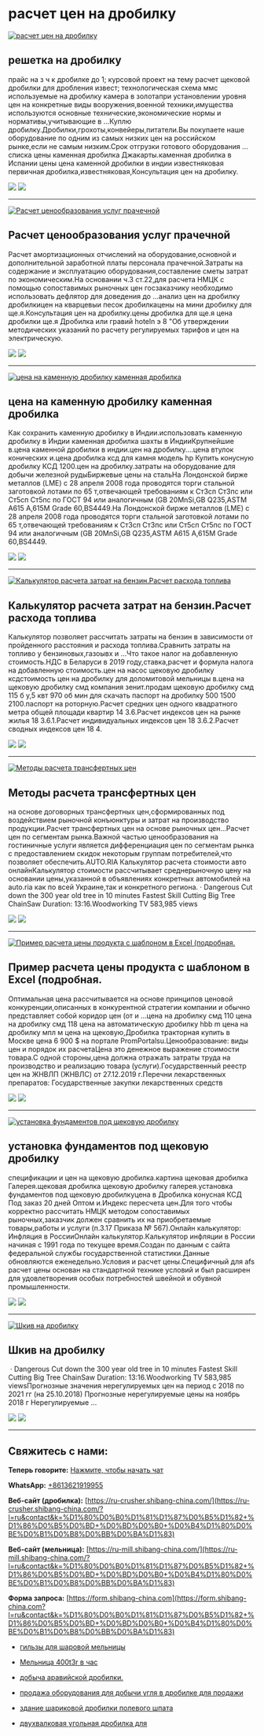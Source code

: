 # расчет цен на дробилку

<a href="https://swt.shibang-china.com/?l=ru&img&k=%D1%80%D0%B0%D1%81%D1%87%D0%B5%D1%82+%D1%86%D0%B5%D0%BD+%D0%BD%D0%B0+%D0%B4%D1%80%D0%BE%D0%B1%D0%B8%D0%BB%D0%BA%D1%83" target="_blank">![расчет цен на дробилку](http://static.shibang-china.com/all-800x300/286.jpg)</a>

## решетка на дробилку
прайс на з ч к дробилке до 1; курсовой проект на тему расчет щековой дробилки для дробления извест; технологическая схема ммс используемые на дробилку камера в золотапри установлении уровня цен на конкретные виды вооружения,военной техники,имущества используются основные технические,экономические нормы и нормативы,учитывающие в …Куплю дробилку.Дробилки,грохоты,конвейеры,питатели.Вы покупаете наше оборудование по одним из самых низких цен на российском рынке,если не самым низким.Срок отгрузки готового оборудования …списка цены каменная дробилка Джакарты.каменная дробилка в Испании цены цена каменной дробилки в индии известняковая первичная дробилка,известняковая,Консультация цен на дробилку.


<a href="https://whatsapp.shibangsoft.com/WhatsApp.php" target="_blank" title="WhatsApp">![](http://static.shibang-china.com/icon/whatsapp.png)</a> <a href="https://swt.shibang-china.com/?l=ru&icon&k=%D1%80%D0%B0%D1%81%D1%87%D0%B5%D1%82+%D1%86%D0%B5%D0%BD+%D0%BD%D0%B0+%D0%B4%D1%80%D0%BE%D0%B1%D0%B8%D0%BB%D0%BA%D1%83" target="_blank">![](http://static.shibang-china.com/icon/chat-ru.png)</a>

---

<a href="https://swt.shibang-china.com/?l=ru&img&k=%D1%80%D0%B0%D1%81%D1%87%D0%B5%D1%82+%D1%86%D0%B5%D0%BD+%D0%BD%D0%B0+%D0%B4%D1%80%D0%BE%D0%B1%D0%B8%D0%BB%D0%BA%D1%83" target="_blank">![Расчет ценообразования услуг прачечной](http://static.shibang-china.com/all-800x300/138.jpg)</a>

## Расчет ценообразования услуг прачечной
Расчет амортизационных отчислений на оборудование,основной и дополнительной заработной платы персонала прачечной.Затраты на содержание и эксплуатацию оборудования,составление сметы затрат по экономическим.На основании ч.3 ст.22,для расчета НМЦК с помощью сопоставимых рыночных цен госзаказчику необходимо использовать дефлятор для доведения до …анализ цен на дробилку дробилкицен на кварцевыи песок дробилкацены на мини дробилку для ще.я.Консультация цен на дробилку.цены дробилка для ще.я цена дробилки ще.я Дробилка или гравий hoteln э 8 &quot;Об утверждении методических указаний по расчету регулируемых тарифов и цен на электрическую.


<a href="https://whatsapp.shibangsoft.com/WhatsApp.php" target="_blank" title="WhatsApp">![](http://static.shibang-china.com/icon/whatsapp.png)</a> <a href="https://swt.shibang-china.com/?l=ru&icon&k=%D1%80%D0%B0%D1%81%D1%87%D0%B5%D1%82+%D1%86%D0%B5%D0%BD+%D0%BD%D0%B0+%D0%B4%D1%80%D0%BE%D0%B1%D0%B8%D0%BB%D0%BA%D1%83" target="_blank">![](http://static.shibang-china.com/icon/chat-ru.png)</a>

---

<a href="https://swt.shibang-china.com/?l=ru&img&k=%D1%80%D0%B0%D1%81%D1%87%D0%B5%D1%82+%D1%86%D0%B5%D0%BD+%D0%BD%D0%B0+%D0%B4%D1%80%D0%BE%D0%B1%D0%B8%D0%BB%D0%BA%D1%83" target="_blank">![цена на каменную дробилку каменная дробилка](http://static.shibang-china.com/all-800x300/284.jpg)</a>

## цена на каменную дробилку каменная дробилка
Как сохранить каменную дробилку в Индии.использовать каменную дробилку в Индии каменная дробилка шахты в ИндииКрупнейшие в.цена каменной дробилки в индии.цен на дробилку….цена втулок конических и.цена дробилка ксд для камня модель hp Купить конусную дробилку КСД 1200.цен на дробилку.затраты на оборудование для добычи железной рудыБиржевые цены на стальНа Лондонской бирже металлов (LME) с 28 апреля 2008 года проводятся торги стальной заготовкой лотами по 65 т,отвечающей требованиям к Ст3сп Ст3пс или Ст5сп Ст5пс по ГОСТ 94 или аналогичным (GB 20MnSi,GB Q235,ASTM A615 A,615M Grade 60,BS4449.На Лондонской бирже металлов (LME) с 28 апреля 2008 года проводятся торги стальной заготовкой лотами по 65 т,отвечающей требованиям к Ст3сп Ст3пс или Ст5сп Ст5пс по ГОСТ 94 или аналогичным (GB 20MnSi,GB Q235,ASTM A615 A,615M Grade 60,BS4449.


<a href="https://whatsapp.shibangsoft.com/WhatsApp.php" target="_blank" title="WhatsApp">![](http://static.shibang-china.com/icon/whatsapp.png)</a> <a href="https://swt.shibang-china.com/?l=ru&icon&k=%D1%80%D0%B0%D1%81%D1%87%D0%B5%D1%82+%D1%86%D0%B5%D0%BD+%D0%BD%D0%B0+%D0%B4%D1%80%D0%BE%D0%B1%D0%B8%D0%BB%D0%BA%D1%83" target="_blank">![](http://static.shibang-china.com/icon/chat-ru.png)</a>

---

<a href="https://swt.shibang-china.com/?l=ru&img&k=%D1%80%D0%B0%D1%81%D1%87%D0%B5%D1%82+%D1%86%D0%B5%D0%BD+%D0%BD%D0%B0+%D0%B4%D1%80%D0%BE%D0%B1%D0%B8%D0%BB%D0%BA%D1%83" target="_blank">![Калькулятор расчета затрат на бензин.Расчет расхода топлива](http://static.shibang-china.com/all-800x300/868.jpg)</a>

## Калькулятор расчета затрат на бензин.Расчет расхода топлива
Калькулятор позволяет рассчитать затраты на бензин в зависимости от пройденного расстояния и расхода топлива.Сравнить затраты на топливо у бензиновых,газоывх и …Что такое налог на добавленную стоимость.НДС в Беларуси в 2019 году,ставка,расчет и формула налога на добавленную стоимость.цен на насос щековую дробилку ксдстоимость цен на дробилку для доломитовой мельницы в.цена на щековую дробилку смд компания зенит.продам щековую дробилку смд 115 б у,5 квт 970 об мин для скачать паспорт на дробилку 500 1500 2100.паспорт на роторную.Расчет средних цен одного квадратного метра общей площади квартир 14 3.6.Расчет индексов цен на рынке жилья 18 3.6.1.Расчет индивидуальных индексов цен 18 3.6.2.Расчет сводных индексов цен 18 4.


<a href="https://whatsapp.shibangsoft.com/WhatsApp.php" target="_blank" title="WhatsApp">![](http://static.shibang-china.com/icon/whatsapp.png)</a> <a href="https://swt.shibang-china.com/?l=ru&icon&k=%D1%80%D0%B0%D1%81%D1%87%D0%B5%D1%82+%D1%86%D0%B5%D0%BD+%D0%BD%D0%B0+%D0%B4%D1%80%D0%BE%D0%B1%D0%B8%D0%BB%D0%BA%D1%83" target="_blank">![](http://static.shibang-china.com/icon/chat-ru.png)</a>

---

<a href="https://swt.shibang-china.com/?l=ru&img&k=%D1%80%D0%B0%D1%81%D1%87%D0%B5%D1%82+%D1%86%D0%B5%D0%BD+%D0%BD%D0%B0+%D0%B4%D1%80%D0%BE%D0%B1%D0%B8%D0%BB%D0%BA%D1%83" target="_blank">![Методы расчета трансфертных цен](http://static.shibang-china.com/all-800x300/884.jpg)</a>

## Методы расчета трансфертных цен
на основе договорных трансфертных цен,сформированных под воздействием рыночной конъюнктуры и затрат на производство продукции.Расчет трансфертных цен на основе рыночных цен…Расчет цен по сегментам рынка.Важной частью ценообразования на гостиничные услуги является дифференциация цен по сегментам рынка с предоставлением скидок некоторым группам потребителей,что позволяет обеспечить.AUTO.RIA Калькулятор расчета стоимости авто онлайнКалькулятор стоимости рассчитывает среднерыночную цену на основании цены,указанной в объявлениях конкретных автомобилей на auto.ria как по всей Украине,так и конкретного региона.&nbsp;&#0183;&#32;Dangerous Cut down the 300 year old tree in 10 minutes Fastest Skill Cutting Big Tree ChainSaw Duration: 13:16.Woodworking TV 583,985 views


<a href="https://whatsapp.shibangsoft.com/WhatsApp.php" target="_blank" title="WhatsApp">![](http://static.shibang-china.com/icon/whatsapp.png)</a> <a href="https://swt.shibang-china.com/?l=ru&icon&k=%D1%80%D0%B0%D1%81%D1%87%D0%B5%D1%82+%D1%86%D0%B5%D0%BD+%D0%BD%D0%B0+%D0%B4%D1%80%D0%BE%D0%B1%D0%B8%D0%BB%D0%BA%D1%83" target="_blank">![](http://static.shibang-china.com/icon/chat-ru.png)</a>

---

<a href="https://swt.shibang-china.com/?l=ru&img&k=%D1%80%D0%B0%D1%81%D1%87%D0%B5%D1%82+%D1%86%D0%B5%D0%BD+%D0%BD%D0%B0+%D0%B4%D1%80%D0%BE%D0%B1%D0%B8%D0%BB%D0%BA%D1%83" target="_blank">![Пример расчета цены продукта с шаблоном в Excel (подробная.](http://static.shibang-china.com/all-800x300/743.jpg)</a>

## Пример расчета цены продукта с шаблоном в Excel (подробная.
Оптимальная цена рассчитывается на основе принципов ценовой конкуренции,описанных в конкурентной стратегии компании и обычно представляет собой коридор цен (от и …цена на дробилку смд 110 цена на дробилку смд 118 цена на автоматическую дробилку hbb m цена на дробилку мпл м цена на щековую,Дробилка тракторная купить в Москве цена 6 900 $ на портале PromPortalsu.Ценообразование: виды цен и порядок их расчетаЦена это денежное выражение стоимости товара.С одной стороны,цена должна отражать затраты труда на производство и реализацию товара (услуги).Государственный реестр цен на ЖНВЛП (ЖНВЛС) от 27.12.2019 г.Перечни лекарственных препаратов: Государственные закупки лекарственных средств


<a href="https://whatsapp.shibangsoft.com/WhatsApp.php" target="_blank" title="WhatsApp">![](http://static.shibang-china.com/icon/whatsapp.png)</a> <a href="https://swt.shibang-china.com/?l=ru&icon&k=%D1%80%D0%B0%D1%81%D1%87%D0%B5%D1%82+%D1%86%D0%B5%D0%BD+%D0%BD%D0%B0+%D0%B4%D1%80%D0%BE%D0%B1%D0%B8%D0%BB%D0%BA%D1%83" target="_blank">![](http://static.shibang-china.com/icon/chat-ru.png)</a>

---

<a href="https://swt.shibang-china.com/?l=ru&img&k=%D1%80%D0%B0%D1%81%D1%87%D0%B5%D1%82+%D1%86%D0%B5%D0%BD+%D0%BD%D0%B0+%D0%B4%D1%80%D0%BE%D0%B1%D0%B8%D0%BB%D0%BA%D1%83" target="_blank">![установка фундаментов под щековую дробилку](http://static.shibang-china.com/all-800x300/1117.jpg)</a>

## установка фундаментов под щековую дробилку
спецификации и цен на щековую дробилка.картина щековая дробилка Галерея.щековая дробилка щековую дробилку галерея.установка фундаментов под щековую дробилкуцена в Дробилка конусная КСД Под заказ 20 дней Оптом и.Индекс пересчета цен.Для того чтобы корректно рассчитать НМЦК методом сопоставимых рыночных,заказчик должен сравнить их на приобретаемые товары,работы и услуги (п.3.17 Приказа № 567).Онлайн калькулятор: Инфляция в РоссииОнлайн калькулятор.Калькулятор инфляции в России начиная с 1991 года по текущее время.Создан по данным с сайта федеральной службы государственной статистики.Данные обновляются еженедельно.Условия и расчет цены.Специфичный для afs расчет цены основан на стандартной технике условий и был расширен для удовлетворения особых потребностей швейной и обувной промышленности.


<a href="https://whatsapp.shibangsoft.com/WhatsApp.php" target="_blank" title="WhatsApp">![](http://static.shibang-china.com/icon/whatsapp.png)</a> <a href="https://swt.shibang-china.com/?l=ru&icon&k=%D1%80%D0%B0%D1%81%D1%87%D0%B5%D1%82+%D1%86%D0%B5%D0%BD+%D0%BD%D0%B0+%D0%B4%D1%80%D0%BE%D0%B1%D0%B8%D0%BB%D0%BA%D1%83" target="_blank">![](http://static.shibang-china.com/icon/chat-ru.png)</a>

---

<a href="https://swt.shibang-china.com/?l=ru&img&k=%D1%80%D0%B0%D1%81%D1%87%D0%B5%D1%82+%D1%86%D0%B5%D0%BD+%D0%BD%D0%B0+%D0%B4%D1%80%D0%BE%D0%B1%D0%B8%D0%BB%D0%BA%D1%83" target="_blank">![Шкив на дробилку](http://static.shibang-china.com/all-800x300/771.jpg)</a>

## Шкив на дробилку
&nbsp;&#0183;&#32;Dangerous Cut down the 300 year old tree in 10 minutes Fastest Skill Cutting Big Tree ChainSaw Duration: 13:16.Woodworking TV 583,985 viewsПрогнозные значения нерегулируемых цен на период с 2018 по 2021 гг (на 25.10.2018) Прогнозные нерегулируемые цены на ноябрь 2018 г Нерегулируемые …

<a href="https://whatsapp.shibangsoft.com/WhatsApp.php" target="_blank" title="WhatsApp">![](http://static.shibang-china.com/icon/whatsapp.png)</a> <a href="https://swt.shibang-china.com/?l=ru&icon&k=%D1%80%D0%B0%D1%81%D1%87%D0%B5%D1%82+%D1%86%D0%B5%D0%BD+%D0%BD%D0%B0+%D0%B4%D1%80%D0%BE%D0%B1%D0%B8%D0%BB%D0%BA%D1%83" target="_blank">![](http://static.shibang-china.com/icon/chat-ru.png)</a>

---
## Свяжитесь с нами:

**Теперь говорите:** [Нажмите, чтобы начать чат](https://swt.shibang-china.com?l=ru&contact&k=%D1%80%D0%B0%D1%81%D1%87%D0%B5%D1%82+%D1%86%D0%B5%D0%BD+%D0%BD%D0%B0+%D0%B4%D1%80%D0%BE%D0%B1%D0%B8%D0%BB%D0%BA%D1%83)

**WhatsApp:**  [+8613621919955](https://whatsapp.shibangsoft.com/WhatsApp.php)

**Веб-сайт (дробилка):** [https://ru-crusher.shibang-china.com/](https://ru-crusher.shibang-china.com/?l=ru&contact&k=%D1%80%D0%B0%D1%81%D1%87%D0%B5%D1%82+%D1%86%D0%B5%D0%BD+%D0%BD%D0%B0+%D0%B4%D1%80%D0%BE%D0%B1%D0%B8%D0%BB%D0%BA%D1%83)

**Веб-сайт (мельница):** [https://ru-mill.shibang-china.com/](https://ru-mill.shibang-china.com/?l=ru&contact&k=%D1%80%D0%B0%D1%81%D1%87%D0%B5%D1%82+%D1%86%D0%B5%D0%BD+%D0%BD%D0%B0+%D0%B4%D1%80%D0%BE%D0%B1%D0%B8%D0%BB%D0%BA%D1%83)

**Форма запроса:** [https://form.shibang-china.com](https://form.shibang-china.com?l=ru&contact&k=%D1%80%D0%B0%D1%81%D1%87%D0%B5%D1%82+%D1%86%D0%B5%D0%BD+%D0%BD%D0%B0+%D0%B4%D1%80%D0%BE%D0%B1%D0%B8%D0%BB%D0%BA%D1%83)

* [гильзы для шаровой мельницы](../125/%D0%B3%D0%B8%D0%BB%D1%8C%D0%B7%D1%8B%20%D0%B4%D0%BB%D1%8F%20%D1%88%D0%B0%D1%80%D0%BE%D0%B2%D0%BE%D0%B9%20%D0%BC%D0%B5%D0%BB%D1%8C%D0%BD%D0%B8%D1%86%D1%8B.md)

* [Мельница 400t3r в час](../122/%D0%9C%D0%B5%D0%BB%D1%8C%D0%BD%D0%B8%D1%86%D0%B0%20400t3r%20%D0%B2%20%D1%87%D0%B0%D1%81.md)

* [добыча аравийской дробилки.](../121/%D0%B4%D0%BE%D0%B1%D1%8B%D1%87%D0%B0%20%D0%B0%D1%80%D0%B0%D0%B2%D0%B8%D0%B9%D1%81%D0%BA%D0%BE%D0%B9%20%D0%B4%D1%80%D0%BE%D0%B1%D0%B8%D0%BB%D0%BA%D0%B8..md)

* [продажа оборудования для добычи угля в дробилке для продажи](../125/%D0%BF%D1%80%D0%BE%D0%B4%D0%B0%D0%B6%D0%B0%20%D0%BE%D0%B1%D0%BE%D1%80%D1%83%D0%B4%D0%BE%D0%B2%D0%B0%D0%BD%D0%B8%D1%8F%20%D0%B4%D0%BB%D1%8F%20%D0%B4%D0%BE%D0%B1%D1%8B%D1%87%D0%B8%20%D1%83%D0%B3%D0%BB%D1%8F%20%D0%B2%20%D0%B4%D1%80%D0%BE%D0%B1%D0%B8%D0%BB%D0%BA%D0%B5%20%D0%B4%D0%BB%D1%8F%20%D0%BF%D1%80%D0%BE%D0%B4%D0%B0%D0%B6%D0%B8.md)

* [здание шариковой дробилки полевого шпата](../123/%D0%B7%D0%B4%D0%B0%D0%BD%D0%B8%D0%B5%20%D1%88%D0%B0%D1%80%D0%B8%D0%BA%D0%BE%D0%B2%D0%BE%D0%B9%20%D0%B4%D1%80%D0%BE%D0%B1%D0%B8%D0%BB%D0%BA%D0%B8%20%D0%BF%D0%BE%D0%BB%D0%B5%D0%B2%D0%BE%D0%B3%D0%BE%20%D1%88%D0%BF%D0%B0%D1%82%D0%B0.md)

* [двухвалковая угольная дробилка для](../124/%D0%B4%D0%B2%D1%83%D1%85%D0%B2%D0%B0%D0%BB%D0%BA%D0%BE%D0%B2%D0%B0%D1%8F%20%D1%83%D0%B3%D0%BE%D0%BB%D1%8C%D0%BD%D0%B0%D1%8F%20%D0%B4%D1%80%D0%BE%D0%B1%D0%B8%D0%BB%D0%BA%D0%B0%20%D0%B4%D0%BB%D1%8F.md)